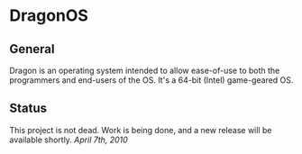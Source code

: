 # DragonOS #
## General ##
Dragon is an operating system intended to allow ease-of-use to both the programmers and end-users of the OS. It's a 64-bit (Intel) game-geared OS.

## Status ##
This project is not dead. Work is being done, and a new release will be available shortly. _April 7th, 2010_